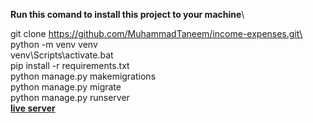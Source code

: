 **Run this comand to install this project to your machine**\


git clone https://github.com/MuhammadTaneem/income-expenses.git\
python -m venv venv\
venv\Scripts\activate.bat\
pip install -r requirements.txt\
python manage.py  makemigrations\
python manage.py migrate\
python manage.py runserver\
**[live server]( https://income-expenditure.herokuapp.com/)**